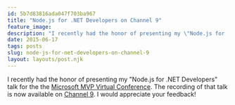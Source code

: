 ```yaml
---
id: 5b7d83816ada047f703ba967
title: "Node.js for .NET Developers on Channel 9"
feature_image: 
description: "I recently had the honor of presenting my \"Node.js for .NET Developers\" talk for the the Microsoft MVP Virtual Conference. The recording of…"
date: 2015-06-17
tags: posts
slug: node-js-for-net-developers-on-channel-9
layout: layouts/post.njk
---
```


I recently had the honor of presenting my "Node.js for .NET Developers" talk for the the [Microsoft MVP Virtual Conference](http://mvp.microsoft.com/en-us/virtualconference.aspx). The recording of that talk is now available on [Channel 9](http://channel9.msdn.com/Events/MVP-Virtual-Conference/MVP-Virtual-Conference-Americas-2015/DEV-Track-Day1-Nodejs-for-NET-Developers). I would appreciate your feedback!
